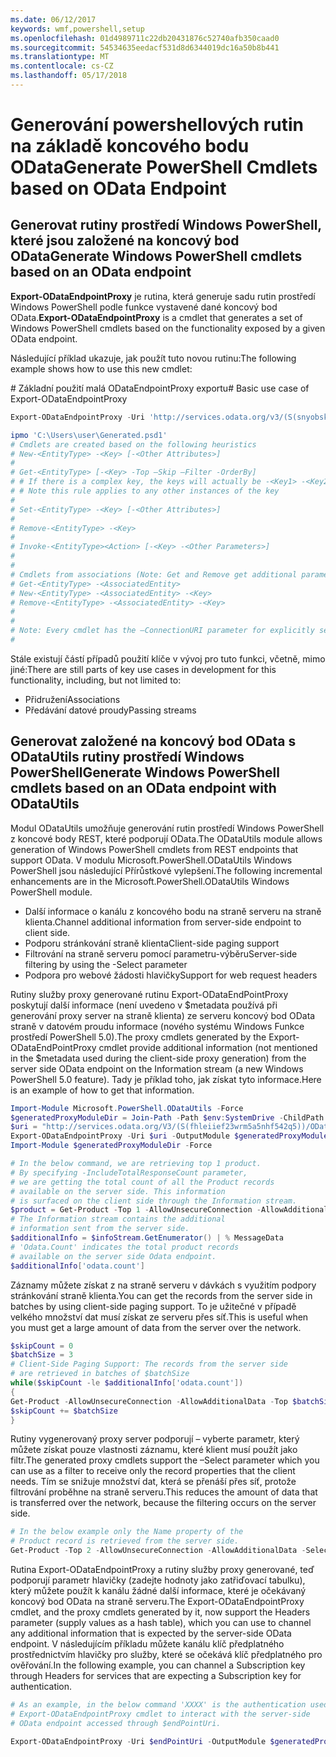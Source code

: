 ```yaml
---
ms.date: 06/12/2017
keywords: wmf,powershell,setup
ms.openlocfilehash: 01d4989711c22db20431876c52740afb350caad0
ms.sourcegitcommit: 54534635eedacf531d8d6344019dc16a50b8b441
ms.translationtype: MT
ms.contentlocale: cs-CZ
ms.lasthandoff: 05/17/2018
---
```

# <a name="generate-powershell-cmdlets-based-on-odata-endpoint"></a><span data-ttu-id="87181-102">Generování powershellových rutin na základě koncového bodu OData</span><span class="sxs-lookup"><span data-stu-id="87181-102">Generate PowerShell Cmdlets based on OData Endpoint</span></span>
<a name="generate-windows-powershell-cmdlets-based-on-an-odata-endpoint"></a><span data-ttu-id="87181-103">Generovat rutiny prostředí Windows PowerShell, které jsou založené na koncový bod OData</span><span class="sxs-lookup"><span data-stu-id="87181-103">Generate Windows PowerShell cmdlets based on an OData endpoint</span></span>
--------------------------------------------------------------

<span data-ttu-id="87181-104">**Export-ODataEndpointProxy** je rutina, která generuje sadu rutin prostředí Windows PowerShell podle funkce vystavené dané koncový bod OData.</span><span class="sxs-lookup"><span data-stu-id="87181-104">**Export-ODataEndpointProxy** is a cmdlet that generates a set of Windows PowerShell cmdlets based on the functionality exposed by a given OData endpoint.</span></span>

<span data-ttu-id="87181-105">Následující příklad ukazuje, jak použít tuto novou rutinu:</span><span class="sxs-lookup"><span data-stu-id="87181-105">The following example shows how to use this new cmdlet:</span></span>

<span data-ttu-id="87181-106">\# Základní použití malá ODataEndpointProxy exportu</span><span class="sxs-lookup"><span data-stu-id="87181-106">\# Basic use case of Export-ODataEndpointProxy</span></span>

```powershell
Export-ODataEndpointProxy -Uri 'http://services.odata.org/v3/(S(snyobsk1hhutkb2yulwldgf1))/odata/odata.svc' -OutputModule C:\Users\user\Generated.psd1

ipmo 'C:\Users\user\Generated.psd1'
# Cmdlets are created based on the following heuristics
# New-<EntityType> -<Key> [-<Other Attributes>]
#
# Get-<EntityType> [-<Key> -Top –Skip –Filter -OrderBy]
# # If there is a complex key, the keys will actually be -<Key1> -<Key2>…
# # Note this rule applies to any other instances of the key
#
# Set-<EntityType> -<Key> [-<Other Attributes>]
#
# Remove-<EntityType> -<Key>
#
# Invoke-<EntityType><Action> [-<Key> -<Other Parameters>]
#
#
# Cmdlets from associations (Note: Get and Remove get additional parameter sets)
# Get-<EntityType> -<AssociatedEntity>
# New-<EntityType> -<AssociatedEntity> -<Key>
# Remove-<EntityType> -<AssociatedEntity> -<Key>
#
#
# Note: Every cmdlet has the –ConnectionURI parameter for explicitly setting the URI of the endpoint. This normally uses the same address that you gave the Export-ODataEndpointProxy cmdlet, but can be overridden in this fashion for the sake of similar endpoints.
#
```

<span data-ttu-id="87181-107">Stále existují částí případů použití klíče v vývoj pro tuto funkci, včetně, mimo jiné:</span><span class="sxs-lookup"><span data-stu-id="87181-107">There are still parts of key use cases in development for this functionality, including, but not limited to:</span></span>
-   <span data-ttu-id="87181-108">Přidružení</span><span class="sxs-lookup"><span data-stu-id="87181-108">Associations</span></span>
-   <span data-ttu-id="87181-109">Předávání datové proudy</span><span class="sxs-lookup"><span data-stu-id="87181-109">Passing streams</span></span>

<a name="generate-windows-powershell-cmdlets-based-on-an-odata-endpoint-with-odatautils"></a><span data-ttu-id="87181-110">Generovat založené na koncový bod OData s ODataUtils rutiny prostředí Windows PowerShell</span><span class="sxs-lookup"><span data-stu-id="87181-110">Generate Windows PowerShell cmdlets based on an OData endpoint with ODataUtils</span></span>
------------------------------------------------------------------------------
<span data-ttu-id="87181-111">Modul ODataUtils umožňuje generování rutin prostředí Windows PowerShell z koncové body REST, které podporují OData.</span><span class="sxs-lookup"><span data-stu-id="87181-111">The ODataUtils module allows generation of Windows PowerShell cmdlets from REST endpoints that support OData.</span></span> <span data-ttu-id="87181-112">V modulu Microsoft.PowerShell.ODataUtils Windows PowerShell jsou následující Přírůstkové vylepšení.</span><span class="sxs-lookup"><span data-stu-id="87181-112">The following incremental enhancements are in the Microsoft.PowerShell.ODataUtils Windows PowerShell module.</span></span>
-   <span data-ttu-id="87181-113">Další informace o kanálu z koncového bodu na straně serveru na straně klienta.</span><span class="sxs-lookup"><span data-stu-id="87181-113">Channel additional information from server-side endpoint to client side.</span></span>
-   <span data-ttu-id="87181-114">Podporu stránkování straně klienta</span><span class="sxs-lookup"><span data-stu-id="87181-114">Client-side paging support</span></span>
-   <span data-ttu-id="87181-115">Filtrování na straně serveru pomocí parametru-výběru</span><span class="sxs-lookup"><span data-stu-id="87181-115">Server-side filtering by using the -Select parameter</span></span>
-   <span data-ttu-id="87181-116">Podpora pro webové žádosti hlavičky</span><span class="sxs-lookup"><span data-stu-id="87181-116">Support for web request headers</span></span>

<span data-ttu-id="87181-117">Rutiny služby proxy generované rutinu Export-ODataEndPointProxy poskytují další informace (není uvedeno v $metadata používá při generování proxy server na straně klienta) ze serveru koncový bod OData straně v datovém proudu informace (nového systému Windows Funkce prostředí PowerShell 5.0).</span><span class="sxs-lookup"><span data-stu-id="87181-117">The proxy cmdlets generated by the Export-ODataEndPointProxy cmdlet provide additional information (not mentioned in the $metadata used during the client-side proxy generation) from the server side OData endpoint on the Information stream (a new Windows PowerShell 5.0 feature).</span></span> <span data-ttu-id="87181-118">Tady je příklad toho, jak získat tyto informace.</span><span class="sxs-lookup"><span data-stu-id="87181-118">Here is an example of how to get that information.</span></span>
```powershell
Import-Module Microsoft.PowerShell.ODataUtils -Force
$generatedProxyModuleDir = Join-Path -Path $env:SystemDrive -ChildPath 'ODataDemoProxy'
$uri = "http://services.odata.org/V3/(S(fhleiief23wrm5a5nhf542q5))/OData/OData.svc/"
Export-ODataEndpointProxy -Uri $uri -OutputModule $generatedProxyModuleDir -Force -AllowUnSecureConnection -Verbose -AllowClobber
Import-Module $generatedProxyModuleDir -Force

# In the below command, we are retrieving top 1 product.
# By specifying -IncludeTotalResponseCount parameter,
# we are getting the total count of all the Product records
# available on the server side. This information
# is surfaced on the client side through the Information stream.
$product = Get-Product -Top 1 -AllowUnsecureConnection -AllowAdditionalData -IncludeTotalResponseCount -InformationVariable infoStream
# The Information stream contains the additional
# information sent from the server side.
$additionalInfo = $infoStream.GetEnumerator() | % MessageData
# 'Odata.Count' indicates the total product records
# available on the server side Odata endpoint.
$additionalInfo['odata.count']
```

<span data-ttu-id="87181-119">Záznamy můžete získat z na straně serveru v dávkách s využitím podpory stránkování straně klienta.</span><span class="sxs-lookup"><span data-stu-id="87181-119">You can get the records from the server side in batches by using client-side paging support.</span></span> <span data-ttu-id="87181-120">To je užitečné v případě velkého množství dat musí získat ze serveru přes síť.</span><span class="sxs-lookup"><span data-stu-id="87181-120">This is useful when you must get a large amount of data from the server over the network.</span></span>
```powershell
$skipCount = 0
$batchSize = 3
# Client-Side Paging Support: The records from the server side
# are retrieved in batches of $batchSize
while($skipCount -le $additionalInfo['odata.count'])
{
Get-Product -AllowUnsecureConnection -AllowAdditionalData -Top $batchSize -Skip $skipCount
$skipCount += $batchSize
}
```

<span data-ttu-id="87181-121">Rutiny vygenerovaný proxy server podporují – vyberte parametr, který můžete získat pouze vlastnosti záznamu, které klient musí použít jako filtr.</span><span class="sxs-lookup"><span data-stu-id="87181-121">The generated proxy cmdlets support the –Select parameter which you can use as a filter to receive only the record properties that the client needs.</span></span> <span data-ttu-id="87181-122">Tím se snižuje množství dat, která se přenáší přes síť, protože filtrování proběhne na straně serveru.</span><span class="sxs-lookup"><span data-stu-id="87181-122">This reduces the amount of data that is transferred over the network, because the filtering occurs on the server side.</span></span>
```powershell
# In the below example only the Name property of the
# Product record is retrieved from the server side.
Get-Product -Top 2 -AllowUnsecureConnection -AllowAdditionalData -Select Name
```

<span data-ttu-id="87181-123">Rutina Export-ODataEndpointProxy a rutiny služby proxy generované, teď podporují parametr hlavičky (zadejte hodnoty jako zatřiďovací tabulku), který můžete použít k kanálu žádné další informace, které je očekávaný koncový bod OData na straně serveru.</span><span class="sxs-lookup"><span data-stu-id="87181-123">The Export-ODataEndpointProxy cmdlet, and the proxy cmdlets generated by it, now support the Headers parameter (supply values as a hash table), which you can use to channel any additional information that is expected by the server-side OData endpoint.</span></span> <span data-ttu-id="87181-124">V následujícím příkladu můžete kanálu klíč předplatného prostřednictvím hlavičky pro služby, které se očekává klíč předplatného pro ověřování.</span><span class="sxs-lookup"><span data-stu-id="87181-124">In the following example, you can channel a Subscription key through Headers for services that are expecting a Subscription key for authentication.</span></span>
```powershell
# As an example, in the below command 'XXXX' is the authentication used by the
# Export-ODataEndpointProxy cmdlet to interact with the server-side
# OData endpoint accessed through $endPointUri.

Export-ODataEndpointProxy -Uri $endPointUri -OutputModule $generatedProxyModuleDir -Force -AllowUnSecureConnection -Verbose -Headers @{'subscription-key'='XXXX'}
```
